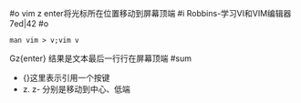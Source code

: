 #o
vim z enter将光标所在位置移动到屏幕顶端
#i
Robbins-学习VI和VIM编辑器 7ed|42
#o
```
man vim > v;vim v
```
Gz{enter}
结果是文本最后一行行在屏幕顶端
#sum
- {}这里表示引用一个按键
- z. z- 分别是移动到中心、低端
